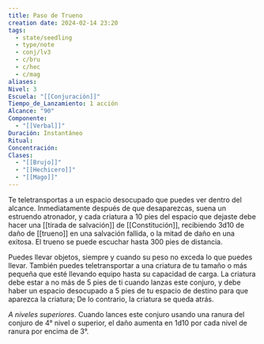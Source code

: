 ```yaml
---
title: Paso de Trueno
creation date: 2024-02-14 23:20
tags:
  - state/seedling
  - type/note
  - conj/lv3
  - c/bru
  - c/hec
  - c/mag
aliases: 
Nivel: 3
Escuela: "[[Conjuración]]"
Tiempo_de_Lanzamiento: 1 acción
Alcance: "90"
Componente:
  - "[[Verbal]]"
Duración: Instantáneo
Ritual: 
Concentración: 
Clases:
  - "[[Brujo]]"
  - "[[Hechicero]]"
  - "[[Mago]]"
---
```

Te teletransportas a un espacio desocupado que puedes ver dentro del alcance. Inmediatamente después de que desaparezcas, suena un estruendo atronador, y cada criatura a 10 pies del espacio que dejaste debe hacer una [[tirada de salvación]] de [[Constitución]], recibiendo 3d10 de daño de [[trueno]] en una salvación fallida, o la mitad de daño en una exitosa. El trueno se puede escuchar hasta 300 pies de distancia.

Puedes llevar objetos, siempre y cuando su peso no exceda lo que puedes llevar. También puedes teletransportar a una criatura de tu tamaño o más pequeña que esté llevando equipo hasta su capacidad de carga. La criatura debe estar a no más de 5 pies de ti cuando lanzas este conjuro, y debe haber un espacio desocupado a 5 pies de tu espacio de destino para que aparezca la criatura; De lo contrario, la criatura se queda atrás.

*A niveles superiores*. Cuando lances este conjuro usando una ranura del conjuro de 4° nivel o superior, el daño aumenta en 1d10 por cada nivel de ranura por encima de 3°.